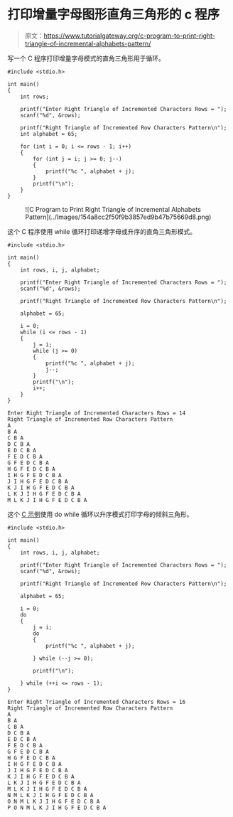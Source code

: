 # 打印增量字母图形直角三角形的 c 程序

> 原文：<https://www.tutorialgateway.org/c-program-to-print-right-triangle-of-incremental-alphabets-pattern/>

写一个 C 程序打印增量字母模式的直角三角形用于循环。

```
#include <stdio.h>

int main()
{
	int rows;

	printf("Enter Right Triangle of Incremented Characters Rows = ");
	scanf("%d", &rows);

	printf("Right Triangle of Incremented Row Characters Pattern\n");
	int alphabet = 65;

	for (int i = 0; i <= rows - 1; i++)
	{
		for (int j = i; j >= 0; j--)
		{
			printf("%c ", alphabet + j);
		}
		printf("\n");
	}
}
```

<figure class="wp-block-image size-large">![C Program to Print Right Triangle of Incremental Alphabets Pattern](../Images/154a8cc2f50f9b3857ed9b47b75669d8.png)</figure>

这个 C 程序使用 while 循环打印递增字母或升序的直角三角形模式。

```
#include <stdio.h>

int main()
{
	int rows, i, j, alphabet;

	printf("Enter Right Triangle of Incremented Characters Rows = ");
	scanf("%d", &rows);

	printf("Right Triangle of Incremented Row Characters Pattern\n");

	alphabet = 65;

	i = 0;
	while (i <= rows - 1)
	{
		j = i;
		while (j >= 0)
		{
			printf("%c ", alphabet + j);
			j--;
		}
		printf("\n");
		i++;
	}
}
```

```
Enter Right Triangle of Incremented Characters Rows = 14
Right Triangle of Incremented Row Characters Pattern
A 
B A 
C B A 
D C B A 
E D C B A 
F E D C B A 
G F E D C B A 
H G F E D C B A 
I H G F E D C B A 
J I H G F E D C B A 
K J I H G F E D C B A 
L K J I H G F E D C B A 
M L K J I H G F E D C B A 
```

这个 [C 示例](https://www.tutorialgateway.org/c-programming-examples/)使用 do while 循环以升序模式打印字母的倾斜三角形。

```
#include <stdio.h>

int main()
{
	int rows, i, j, alphabet;

	printf("Enter Right Triangle of Incremented Characters Rows = ");
	scanf("%d", &rows);

	printf("Right Triangle of Incremented Row Characters Pattern\n");

	alphabet = 65;

	i = 0;
	do
	{
		j = i;
		do
		{
			printf("%c ", alphabet + j);

		} while (--j >= 0);

		printf("\n");

	} while (++i <= rows - 1);
}
```

```
Enter Right Triangle of Incremented Characters Rows = 16
Right Triangle of Incremented Row Characters Pattern
A 
B A 
C B A 
D C B A 
E D C B A 
F E D C B A 
G F E D C B A 
H G F E D C B A 
I H G F E D C B A 
J I H G F E D C B A 
K J I H G F E D C B A 
L K J I H G F E D C B A 
M L K J I H G F E D C B A 
N M L K J I H G F E D C B A 
O N M L K J I H G F E D C B A 
P O N M L K J I H G F E D C B A 
```